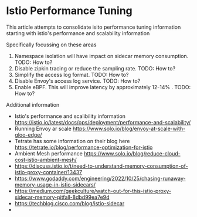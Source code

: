 # Istio Performance Tuning

This article attempts to consolidate isito performance tuning information starting with istio's performance and scalability information 



Specifically focussing on these areas
1. Namespace isolation will have impact on sidecar memory consumption. TODO: How to?
2. Disable zipkin tracing or reduce the sampling rate. TODO: How to?
3. Simplify the access log format. TODO: How to?
4. Disable Envoy's access log service. TODO: How to?
5. Enable eBPF. This will improve latency by approximately 12-14% . TODO: How to?



Additional information
- Istio's performance and scalibility information https://istio.io/latest/docs/ops/deployment/performance-and-scalability/
- Running Envoy ar scale https://www.solo.io/blog/envoy-at-scale-with-gloo-edge/
- Tetrate has some information on their blog here https://tetrate.io/blog/performance-optimization-for-istio
- Ambient Mesh performance https://www.solo.io/blog/reduce-cloud-cost-istio-ambient-mesh/
- https://discuss.istio.io/t/need-to-understand-memory-consumption-of-istio-proxy-container/13437
- https://www.godaddy.com/engineering/2022/10/25/chasing-runaway-memory-usage-in-istio-sidecars/
- https://medium.com/geekculture/watch-out-for-this-istio-proxy-sidecar-memory-pitfall-8dbd99ea7e9d
- https://techblog.cisco.com/blog/istio-sidecar
- 
